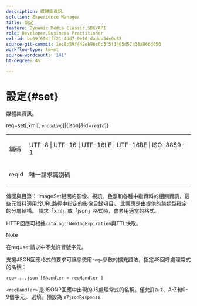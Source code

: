 ```yaml
---
description: 媒體集資訊。
solution: Experience Manager
title: 設定
feature: Dynamic Media Classic,SDK/API
role: Developer,Business Practitioner
exl-id: bc69f094-ff21-4dd7-9e10-daddb3de0c65
source-git-commit: 1ec8b59f442eb96c6c3f5f1405d57a38a86bd056
workflow-type: tm+mt
source-wordcount: '141'
ht-degree: 4%

---
```


# 設定{#set}

媒體集資訊。

req=set[,xml[, *`encoding`*]|{json[&amp;id=*`reqId`*]}

<table id="simpletable_02C955F4EBAD4251A728F0FC68F432B5"> 
 <tr class="strow"> 
  <td class="stentry"> <p><span class="varname"> 編碼</span> </p> </td> 
  <td class="stentry"> <p><span class="codeph"> UTF-8 | UTF-16 | UTF-16LE | UTF-16BE | ISO-8859-1</span> </p></td> 
 </tr> 
 <tr class="strow"> 
  <td class="stentry"> <p><span class="varname"> reqId</span> </p></td> 
  <td class="stentry"> <p>唯一請求識別碼 </p></td> 
 </tr> 
</table>

傳回與目錄：:ImageSet相關的影像、視訊、色票和各種中繼資料的相關資訊，這些元資料適用於URL路徑中指定的影像目錄項目。 此響應是由提供的集類型確定的分層結構。 請求「xml」或「json」格式時，會套用適當的格式。

HTTP回應可根據`catalog::NonImgExpiration`與TTL快取。

>[!NOTE]
>
>在req=set請求中不允許冒號字元。

支援JSON回應格式的要求可讓您使用`req=`參數的擴充語法，指定JS回呼處理常式的名稱：

`req=...,json [&handler = reqHandler ]`

`<reqHandler>` 是JSONP回應中出現的JS處理常式的名稱。僅允許a-z、A-Z和0-9個字元。 選填。預設為 `s7jsonResponse`.
